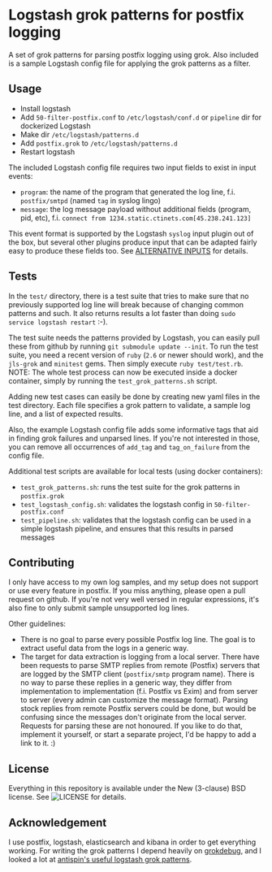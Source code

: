 Logstash grok patterns for postfix logging
==========================================

A set of grok patterns for parsing postfix logging using grok. Also included is a sample Logstash config file for applying the grok patterns as a filter.

Usage
-----

- Install logstash
- Add `50-filter-postfix.conf` to `/etc/logstash/conf.d` or `pipeline` dir for dockerized Logstash
- Make dir `/etc/logstash/patterns.d`
- Add `postfix.grok` to `/etc/logstash/patterns.d`
- Restart logstash

The included Logstash config file requires two input fields to exist in input events:

- `program`: the name of the program that generated the log line, f.i. `postfix/smtpd` (named `tag` in syslog lingo)
- `message`: the log message payload without additional fields (program, pid, etc), f.i. `connect from 1234.static.ctinets.com[45.238.241.123]`

This event format is supported by the Logstash `syslog` input plugin out of the box, but several other plugins produce input that can be adapted fairly easy to produce these fields too. See [ALTERNATIVE INPUTS](ALTERNATIVE-INPUTS.md) for details.

Tests
-----

In the `test/` directory, there is a test suite that tries to make sure that no previously supported log line will break because of changing common patterns and such. It also returns results a lot faster than doing `sudo service logstash restart` :-).

The test suite needs the patterns provided by Logstash, you can easily pull these from github by running `git submodule update --init`. To run the test suite, you need a recent version of `ruby` (`2.6` or newer should work), and the `jls-grok` and `minitest` gems. Then simply execute `ruby test/test.rb`. NOTE: The whole test process can now be executed inside a docker container, simply by running the `test_grok_patterns.sh` script.

Adding new test cases can easily be done by creating new yaml files in the test directory. Each file specifies a grok pattern to validate, a sample log line, and a list of expected results.

Also, the example Logstash config file adds some informative tags that aid in finding grok failures and unparsed lines. If you're not interested in those, you can remove all occurrences of `add_tag` and `tag_on_failure` from the config file.

Additional test scripts are available for local tests (using docker containers):
- `test_grok_patterns.sh`: runs the test suite for the grok patterns in `postfix.grok`
- `test_logstash_config.sh`: validates the logstash config in `50-filter-postfix.conf`
- `test_pipeline.sh`: validates that the logstash config can be used in a simple logstash pipeline, and ensures that this results in parsed messages

Contributing
------------

I only have access to my own log samples, and my setup does not support or use every feature in postfix. If you miss anything, please open a pull request on github. If you're not very well versed in regular expressions, it's also fine to only submit sample unsupported log lines.

Other guidelines:
- There is no goal to parse every possible Postfix log line. The goal is to extract useful data from the logs in a generic way.
- The target for data extraction is logging from a local server. There have been requests to parse SMTP replies from remote (Postfix) servers that are logged by the SMTP client (`postfix/smtp` program name). There is no way to parse these replies in a generic way, they differ from implementation to implementation (f.i. Postfix vs Exim) and from server to server (every admin can customize the message format). Parsing stock replies from remote Postfix servers could be done, but would be confusing since the messages don't originate from the local server. Requests for parsing these are not honoured. If you like to do that, implement it yourself, or start a separate project, I'd be happy to add a link to it. :)

License
-------

Everything in this repository is available under the New (3-clause) BSD license. See ![LICENSE](LICENSE) for details.

Acknowledgement
---------------
I use postfix, logstash, elasticsearch and kibana in order to get everything working.
For writing the grok patterns I depend heavily on [grokdebug](https://grokdebug.herokuapp.com/), and I looked a lot at [antispin's useful logstash grok patterns](http://antisp.in/2014/04/useful-logstash-grok-patterns/).
